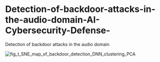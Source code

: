# Detection-of-backdoor-attacks-in-the-audio-domain-AI-Cybersecurity-Defense-
Detection of backdoor attacks in the audio domain


![fig_t_SNE_map_of_backdoor_detection_DNN_clustering_PCA](https://user-images.githubusercontent.com/64611605/218326968-2f15b204-0718-479f-b3ba-b35bd8159261.png)
